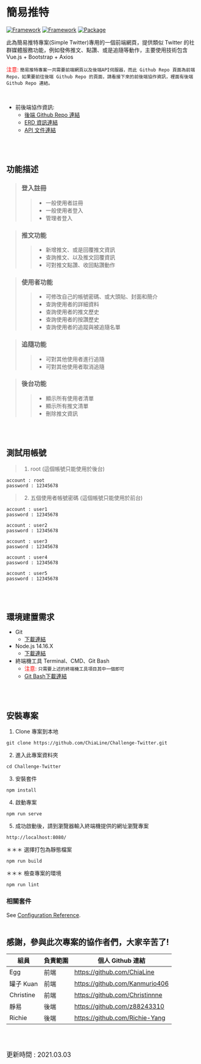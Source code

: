# 簡易推特

[![Framework](https://img.shields.io/badge/Framework-Vue-aliceblue.svg)](https://www.npmjs.com/package/vue)
[![Framework](https://img.shields.io/badge/Framework-Bootstrap-steelblue.svg)](https://getbootstrap.com/docs/4.4/getting-started/introduction/)
[![Package](https://img.shields.io/badge/Package-Axios-lightblue.svg)](https://www.npmjs.com/package/axios)

此為簡易推特專案(Simple Twitter)專用的一個前端網頁，提供類似 Twitter 的社群媒體服務功能，例如發佈推文、點讚、或是追隨等動作，主要使用技術包含 Vue.js + Bootstrap + Axios

<span style="color: red">注意:</span> `簡易推特專案一共需要前端網頁以及後端API伺服器，而此 Github Repo 頁面為前端 Repo，如果要前往後端 Github Repo 的頁面，請看接下來的前後端協作資訊，裡面有後端 Github Repo 連結。`

<br>

- 前後端協作資訊:
  - [後端 Github Repo 連結](https://github.com/Richie-Yang/twitter-api-2020)
  - [ERD 資訊連結](https://app.quickdatabasediagrams.com/#/d/BdkVRy)
  - [API 文件連結](https://app.swaggerhub.com/apis-docs/Richie-Yang/simpleTwitter/1.0.0-oas3)

<br>
<br>

## <strong>功能描述</strong>

> ### 登入註冊
>> - 一般使用者註冊
>> - 一般使用者登入
>> - 管理者登入

> ### 推文功能
>> - 新增推文、或是回覆推文資訊
>> - 查詢推文、以及推文回覆資訊
>> - 可對推文點讚、收回點讚動作

> ### 使用者功能
>> - 可修改自己的帳號密碼、或大頭貼、封面和簡介
>> - 查詢使用者的詳細資料
>> - 查詢使用者的推文歷史
>> - 查詢使用者的按讚歷史
>> - 查詢使用者的追蹤與被追隨名單

> ### 追隨功能
>> - 可對其他使用者進行追隨
>> - 可對其他使用者取消追隨

> ### 後台功能
>> - 顯示所有使用者清單
>> - 顯示所有推文清單
>> - 刪除推文資訊

<br>
<br>

## <strong>測試用帳號</strong>
> 1. root (這個帳號只能使用於後台)
```text
account : root
password : 12345678
```

> 2. 五個使用者帳號密碼 (這個帳號只能使用於前台)
```text
account : user1
password : 12345678
```
```text
account : user2
password : 12345678
```
```text
account : user3
password : 12345678
```
```text
account : user4
password : 12345678
```
```text
account : user5
password : 12345678
```

<br>
<br>


## <strong>環境建置需求</strong>
- Git
  - [下載連結](https://git-scm.com/downloads) 
- Node.js 14.16.X
  - [下載連結](https://nodejs.org/dist/v14.16.0/)
- 終端機工具 Terminal、CMD、Git Bash
  - <span style="color: red">注意:</span> `只需要上述的終端機工具項目其中一個即可`
  - [Git Bash下載連結](https://gitforwindows.org/)


<br>
<br>

## 安裝專案
1. Clone 專案到本地
```
git clone https://github.com/ChiaLine/Challenge-Twitter.git
```
2. 進入此專案資料夾
```
cd Challenge-Twitter
```
3. 安裝套件
```
npm install
```

4. 啟動專案
```
npm run serve
```

5. 成功啟動後，請到瀏覽器輸入終端機提供的網址瀏覽專案
```
http://localhost:8080/ 
```

＊＊＊ 選擇打包為靜態檔案
```
npm run build
```

＊＊＊ 檢查專案的環境
```
npm run lint
```

### 相關套件
See [Configuration Reference](https://cli.vuejs.org/config/).
<br>
<br>

## <strong>感謝，參與此次專案的協作者們，大家辛苦了!</strong>
| 組員 | 負責範圍 | 個人 Github 連結 |
| --- | --- | --- | 
| Egg | 前端 | https://github.com/ChiaLine |
| 罐子 Kuan | 前端 | https://github.com/Kanmurio406 |
| Christine | 前端 | https://github.com/Christinnne |
| 靜易 | 後端 | https://github.com/z88243310 |
| Richie | 後端 | https://github.com/Richie-Yang |

<br>
<br>

<p style="font-size: 1.2em">更新時間 : 2021.03.03</p>
